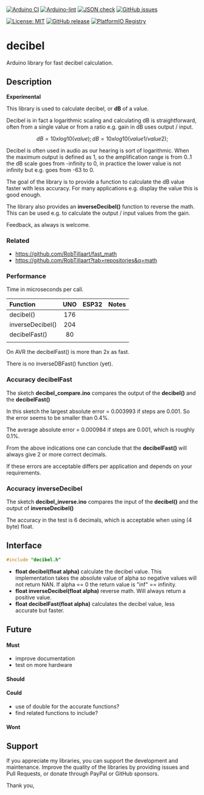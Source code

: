 
[![Arduino CI](https://github.com/RobTillaart/decibel/workflows/Arduino%20CI/badge.svg)](https://github.com/marketplace/actions/arduino_ci)
[![Arduino-lint](https://github.com/RobTillaart/decibel/actions/workflows/arduino-lint.yml/badge.svg)](https://github.com/RobTillaart/decibel/actions/workflows/arduino-lint.yml)
[![JSON check](https://github.com/RobTillaart/decibel/actions/workflows/jsoncheck.yml/badge.svg)](https://github.com/RobTillaart/decibel/actions/workflows/jsoncheck.yml)
[![GitHub issues](https://img.shields.io/github/issues/RobTillaart/decibel.svg)](https://github.com/RobTillaart/decibel/issues)

[![License: MIT](https://img.shields.io/badge/license-MIT-green.svg)](https://github.com/RobTillaart/decibel/blob/master/LICENSE)
[![GitHub release](https://img.shields.io/github/release/RobTillaart/decibel.svg?maxAge=3600)](https://github.com/RobTillaart/decibel/releases)
[![PlatformIO Registry](https://badges.registry.platformio.org/packages/robtillaart/library/decibel.svg)](https://registry.platformio.org/libraries/robtillaart/decibel)


# decibel

Arduino library for fast decibel calculation.


## Description

**Experimental**

This library is used to calculate decibel, or **dB** of a value.

Decibel is in fact a logarithmic scaling and calculating dB is straightforward, 
often from a single value or from a ratio e.g. gain in dB uses output / input.

```math
dB = 10 x log10(value);
dB = 10 x log10(value1 / value2);
```

Decibel is often used in audio as our hearing is sort of logarithmic.
When the maximum output is defined as 1, so the amplification range is from 0..1
the dB scale goes from -infinity to 0, in practice the lower value
is not infinity but e.g. goes from -63 to 0.

The goal of the library is to provide a function to calculate
the dB value faster with less accuracy.
For many applications e.g. display the value this is good enough.

The library also provides an **inverseDecibel()** function to reverse the math. 
This can be used e.g. to calculate the output / input values from the gain.

Feedback, as always is welcome.


### Related

- https://github.com/RobTillaart/fast_math
- https://github.com/RobTillaart?tab=repositories&q=math


### Performance

Time in microseconds per call.

|  Function          |  UNO  |  ESP32  |  Notes  |
|:-------------------|:-----:|:-------:|:--------|
|  decibel()         |  176  |         |
|  inverseDecibel()  |  204  |         |
|  decibelFast()     |   80  |         |
|                    |       |         |

On AVR the decibelFast() is more than 2x as fast.

There is no inverseDBFast() function (yet).


### Accuracy decibelFast

The sketch **decibel_compare.ino** compares the output of the
**decibel()** and the **decibelFast()**

In this sketch the largest absolute error = 0.003993 if steps are 0.001.
So the error seems to be smaller than 0.4%.

The average absolute error = 0.000984 if steps are 0.001, which
is roughly 0.1%.

From the above indications one can conclude that the **decibelFast()** 
will always give 2 or more correct decimals.

If these errors are acceptable differs per application and depends 
on your requirements.


### Accuracy inverseDecibel

The sketch **decibel_inverse.ino** compares the input of the
**decibel()** and the output of **inverseDecibel()**

The accuracy in the test is 6 decimals, which is acceptable when 
using (4 byte) float.


## Interface

```cpp
#include "decibel.h"
```

- **float decibel(float alpha)** calculate the decibel value.
This implementation takes the absolute value of alpha so negative values
will not return NAN.
If alpha == 0 the return value is "inf" == infinity.
- **float inverseDecibel(float alpha)** reverse math.
Will always return a positive value.
- **float decibelFast(float alpha)** calculates the decibel value,
less accurate but faster.


## Future

#### Must

- improve documentation
- test on more hardware

#### Should


#### Could

- use of double for the accurate functions?
- find related functions to include?

#### Wont


## Support

If you appreciate my libraries, you can support the development and maintenance.
Improve the quality of the libraries by providing issues and Pull Requests, or
donate through PayPal or GitHub sponsors.

Thank you,


